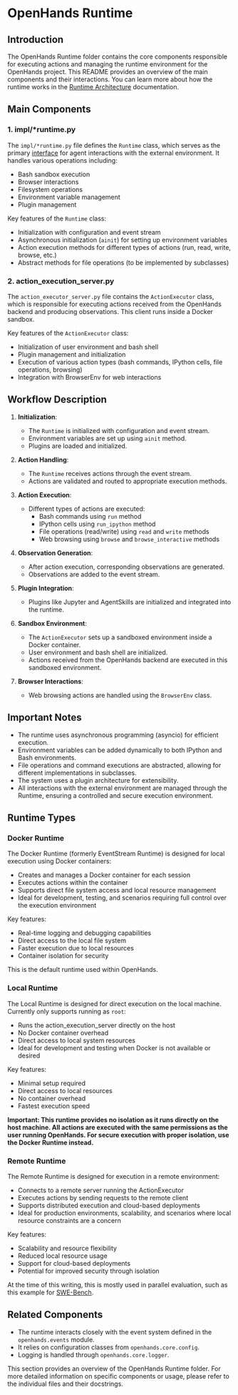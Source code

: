 # OpenHands Runtime

## Introduction

The OpenHands Runtime folder contains the core components responsible for executing actions and managing the runtime environment for the OpenHands project. This README provides an overview of the main components and their interactions.
You can learn more about how the runtime works in the [Runtime Architecture](https://docs.all-hands.dev/modules/usage/architecture/runtime) documentation.

## Main Components

### 1. impl/*runtime.py

The `impl/*runtime.py` file defines the `Runtime` class, which serves as the primary [interface](./base.py) for agent interactions with the external environment. It handles various operations including:

- Bash sandbox execution
- Browser interactions
- Filesystem operations
- Environment variable management
- Plugin management

Key features of the `Runtime` class:
- Initialization with configuration and event stream
- Asynchronous initialization (`ainit`) for setting up environment variables
- Action execution methods for different types of actions (run, read, write, browse, etc.)
- Abstract methods for file operations (to be implemented by subclasses)

### 2. action_execution_server.py

The `action_executor_server.py` file contains the `ActionExecutor` class, which is responsible for executing actions received from the OpenHands backend and producing observations. This client runs inside a Docker sandbox.

Key features of the `ActionExecutor` class:
- Initialization of user environment and bash shell
- Plugin management and initialization
- Execution of various action types (bash commands, IPython cells, file operations, browsing)
- Integration with BrowserEnv for web interactions

## Workflow Description

1. **Initialization**:
   - The `Runtime` is initialized with configuration and event stream.
   - Environment variables are set up using `ainit` method.
   - Plugins are loaded and initialized.

2. **Action Handling**:
   - The `Runtime` receives actions through the event stream.
   - Actions are validated and routed to appropriate execution methods.

3. **Action Execution**:
   - Different types of actions are executed:
     - Bash commands using `run` method
     - IPython cells using `run_ipython` method
     - File operations (read/write) using `read` and `write` methods
     - Web browsing using `browse` and `browse_interactive` methods

4. **Observation Generation**:
   - After action execution, corresponding observations are generated.
   - Observations are added to the event stream.

5. **Plugin Integration**:
   - Plugins like Jupyter and AgentSkills are initialized and integrated into the runtime.

6. **Sandbox Environment**:
   - The `ActionExecutor` sets up a sandboxed environment inside a Docker container.
   - User environment and bash shell are initialized.
   - Actions received from the OpenHands backend are executed in this sandboxed environment.

7. **Browser Interactions**:
   - Web browsing actions are handled using the `BrowserEnv` class.

## Important Notes

- The runtime uses asynchronous programming (asyncio) for efficient execution.
- Environment variables can be added dynamically to both IPython and Bash environments.
- File operations and command executions are abstracted, allowing for different implementations in subclasses.
- The system uses a plugin architecture for extensibility.
- All interactions with the external environment are managed through the Runtime, ensuring a controlled and secure execution environment.

## Runtime Types

### Docker Runtime

The Docker Runtime (formerly EventStream Runtime) is designed for local execution using Docker containers:

- Creates and manages a Docker container for each session
- Executes actions within the container
- Supports direct file system access and local resource management
- Ideal for development, testing, and scenarios requiring full control over the execution environment

Key features:
- Real-time logging and debugging capabilities
- Direct access to the local file system
- Faster execution due to local resources
- Container isolation for security

This is the default runtime used within OpenHands.

### Local Runtime

The Local Runtime is designed for direct execution on the local machine. Currently only supports running as `root`:

- Runs the action_execution_server directly on the host
- No Docker container overhead
- Direct access to local system resources
- Ideal for development and testing when Docker is not available or desired

Key features:
- Minimal setup required
- Direct access to local resources
- No container overhead
- Fastest execution speed

**Important: This runtime provides no isolation as it runs directly on the host machine. All actions are executed with the same permissions as the user running OpenHands. For secure execution with proper isolation, use the Docker Runtime instead.**

### Remote Runtime

The Remote Runtime is designed for execution in a remote environment:

- Connects to a remote server running the ActionExecutor
- Executes actions by sending requests to the remote client
- Supports distributed execution and cloud-based deployments
- Ideal for production environments, scalability, and scenarios where local resource constraints are a concern

Key features:
- Scalability and resource flexibility
- Reduced local resource usage
- Support for cloud-based deployments
- Potential for improved security through isolation

At the time of this writing, this is mostly used in parallel evaluation, such as this example for [SWE-Bench](https://github.com/All-Hands-AI/OpenHands/tree/main/evaluation/swe_bench#run-inference-on-remoteruntime-experimental).

## Related Components

- The runtime interacts closely with the event system defined in the `openhands.events` module.
- It relies on configuration classes from `openhands.core.config`.
- Logging is handled through `openhands.core.logger`.

This section provides an overview of the OpenHands Runtime folder. For more detailed information on specific components or usage, please refer to the individual files and their docstrings.
